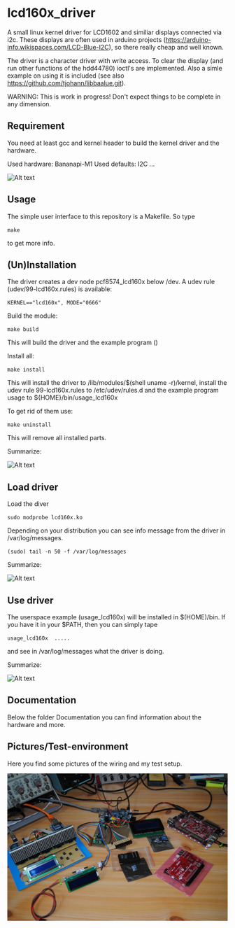 lcd160x_driver
==============

A small linux kernel driver for LCD1602 and similiar displays connected via i2c. These displays are often used in arduino projects (https://arduino-info.wikispaces.com/LCD-Blue-I2C), so there really cheap and well known.

The driver is a character driver with write access. To clear the display (and run other functions of the hdd44780) ioctl's are implemented. Also a simle example on using it is included (see also https://github.com/tjohann/libbaalue.git).

WARNING: This is work in progress! Don't expect things to be complete in any dimension.


Requirement
-----------

You need at least gcc and kernel header to build the kernel driver and the hardware.

Used hardware: Bananapi-M1
Used defaults: I2C ...

![Alt text](pics/....png?raw=true "...")


Usage
-----

The simple user interface to this repository is a Makefile. So type

    make

to get more info.


(Un)Installation
----------------

The driver creates a dev node pcf8574_lcd160x below /dev. A udev rule (udev/99-lcd160x.rules) is available:

	KERNEL=="lcd160x", MODE="0666"


Build the module:

	make build

This will build the driver and the example program ()


Install all:	
	
	make install

This will install the driver to /lib/modules/$(shell uname -r)/kernel, install the udev rule 99-lcd160x.rules to /etc/udev/rules.d and the example program usage to ${HOME}/bin/usage_lcd160x 


To get rid of them use:

	make uninstall
	
This will remove all installed parts.

Summarize:

![Alt text](pics/driver_build.png?raw=true "Build kernel module")


Load driver
-----------

Load the diver

    sudo modprobe lcd160x.ko

Depending on your distribution you can see info message from the driver in /var/log/messages.

	(sudo) tail -n 50 -f /var/log/messages

Summarize:

![Alt text](pics/driver_load.png?raw=true "Load the kernel module")


Use driver
----------

The userspace example (usage_lcd160x) will be installed in $(HOME)/bin. If you have it in your $PATH, then you can simply tape

    usage_lcd160x  .....

and see in /var/log/messages what the driver is doing.

Summarize:

![Alt text](pics/driver_usage.png?raw=true "Usage of driver")


Documentation
-------------

Below the folder Documentation you can find information about the hardware and more.


Pictures/Test-environment
-------------------------

Here you find some pictures of the wiring and my test setup.

![Alt text](pics/overview.jpg?raw=true "Overview ...")
